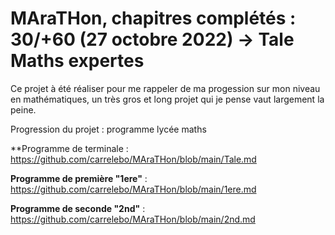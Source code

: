 # MAraTHon, chapitres complétés : 30/+60 (27 octobre 2022) -> Tale Maths expertes

Ce projet à été réaliser pour me rappeler de ma progession sur mon niveau en mathématiques, un très gros et long projet qui je pense vaut largement la peine.

Progression du projet : programme lycée maths

**Programme de terminale : https://github.com/carrelebo/MAraTHon/blob/main/Tale.md

**Programme de première "1ere"** : https://github.com/carrelebo/MAraTHon/blob/main/1ere.md

**Programme de seconde "2nd"** : https://github.com/carrelebo/MAraTHon/blob/main/2nd.md
